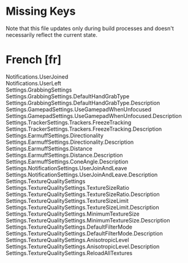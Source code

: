 # Missing Keys
Note that this file updates only during build processes and doesn't necessarily reflect the current state.

# French [fr]
Notifications.UserJoined  
Notifications.UserLeft  
Settings.GrabbingSettings  
Settings.GrabbingSettings.DefaultHandGrabType  
Settings.GrabbingSettings.DefaultHandGrabType.Description  
Settings.GamepadSettings.UseGamepadWhenUnfocused  
Settings.GamepadSettings.UseGamepadWhenUnfocused.Description  
Settings.TrackerSettings.Trackers.FreezeTracking  
Settings.TrackerSettings.Trackers.FreezeTracking.Description  
Settings.EarmuffSettings.Directionality  
Settings.EarmuffSettings.Directionality.Description  
Settings.EarmuffSettings.Distance  
Settings.EarmuffSettings.Distance.Description  
Settings.EarmuffSettings.ConeAngle.Description  
Settings.NotificationSettings.UserJoinAndLeave  
Settings.NotificationSettings.UserJoinAndLeave.Description  
Settings.TextureQualitySettings  
Settings.TextureQualitySettings.TextureSizeRatio  
Settings.TextureQualitySettings.TextureSizeRatio.Description  
Settings.TextureQualitySettings.TextureSizeLimit  
Settings.TextureQualitySettings.TextureSizeLimit.Description  
Settings.TextureQualitySettings.MinimumTextureSize  
Settings.TextureQualitySettings.MinimumTextureSize.Description  
Settings.TextureQualitySettings.DefaultFilterMode  
Settings.TextureQualitySettings.DefaultFilterMode.Description  
Settings.TextureQualitySettings.AnisotropicLevel  
Settings.TextureQualitySettings.AnisotropicLevel.Description  
Settings.TextureQualitySettings.ReloadAllTextures  

